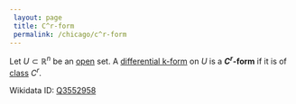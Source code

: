 ```yaml
---
 layout: page
 title: C^r-form
 permalink: /chicago/c^r-form
---
```

Let $U\subset\mathbb R^n$ be an [open](https://defsmath.github.io/DefsMath/open) set. A [differential k-form](https://defsmath.github.io/DefsMath/differential_k-form) on $U$ is a **$C^r$-form** if it is of [class](https://defsmath.github.io/DefsMath/class) $C^r$. 

Wikidata ID: [Q3552958](https://www.wikidata.org/wiki/Q3552958)